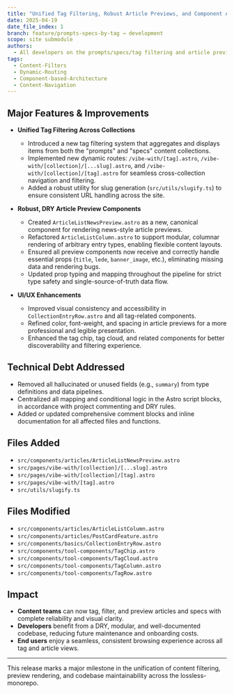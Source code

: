 ```yaml
---
title: "Unified Tag Filtering, Robust Article Previews, and Component Architecture Improvements"
date: 2025-04-19
date_file_index: 1
branch: feature/prompts-specs-by-tag → development
scope: site submodule
authors:
  - All developers on the prompts/specs/tag filtering and article preview effort
tags:
  - Content-Filters
  - Dynamic-Routing
  - Component-based-Architecture
  - Content-Navigation
---
```


## Major Features & Improvements

- **Unified Tag Filtering Across Collections**
  - Introduced a new tag filtering system that aggregates and displays items from both the "prompts" and "specs" content collections.
  - Implemented new dynamic routes: `/vibe-with/[tag].astro`, `/vibe-with/[collection]/[...slug].astro`, and `/vibe-with/[collection]/[tag].astro` for seamless cross-collection navigation and filtering.
  - Added a robust utility for slug generation (`src/utils/slugify.ts`) to ensure consistent URL handling across the site.

- **Robust, DRY Article Preview Components**
  - Created `ArticleListNewsPreview.astro` as a new, canonical component for rendering news-style article previews.
  - Refactored `ArticleListColumn.astro` to support modular, columnar rendering of arbitrary entry types, enabling flexible content layouts.
  - Ensured all preview components now receive and correctly handle essential props (`title`, `lede`, `banner_image`, etc.), eliminating missing data and rendering bugs.
  - Updated prop typing and mapping throughout the pipeline for strict type safety and single-source-of-truth data flow.

- **UI/UX Enhancements**
  - Improved visual consistency and accessibility in `CollectionEntryRow.astro` and all tag-related components.
  - Refined color, font-weight, and spacing in article previews for a more professional and legible presentation.
  - Enhanced the tag chip, tag cloud, and related components for better discoverability and filtering experience.

## Technical Debt Addressed

- Removed all hallucinated or unused fields (e.g., `summary`) from type definitions and data pipelines.
- Centralized all mapping and conditional logic in the Astro script blocks, in accordance with project commenting and DRY rules.
- Added or updated comprehensive comment blocks and inline documentation for all affected files and functions.

## Files Added

- `src/components/articles/ArticleListNewsPreview.astro`
- `src/pages/vibe-with/[collection]/[...slug].astro`
- `src/pages/vibe-with/[collection]/[tag].astro`
- `src/pages/vibe-with/[tag].astro`
- `src/utils/slugify.ts`

## Files Modified

- `src/components/articles/ArticleListColumn.astro`
- `src/components/articles/PostCardFeature.astro`
- `src/components/basics/CollectionEntryRow.astro`
- `src/components/tool-components/TagChip.astro`
- `src/components/tool-components/TagCloud.astro`
- `src/components/tool-components/TagColumn.astro`
- `src/components/tool-components/TagRow.astro`

## Impact

- **Content teams** can now tag, filter, and preview articles and specs with complete reliability and visual clarity.
- **Developers** benefit from a DRY, modular, and well-documented codebase, reducing future maintenance and onboarding costs.
- **End users** enjoy a seamless, consistent browsing experience across all tag and article views.

***

This release marks a major milestone in the unification of content filtering, preview rendering, and codebase maintainability across the lossless-monorepo.
